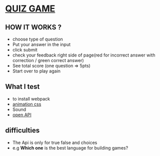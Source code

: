 # [QUIZ GAME](https://becodeorg.github.io/verou-3-end-with-a-bang-lets-Play/quiz/dist/index.html)

## HOW IT WORKS ?
- choose type of question
- Put your answer in the input
- click submit
- check your feedback right side of page(red for incorrect answer with correction / green correct answer)
- See total score (one question => 5pts)
- Start over to play again

## What I test
- to install webpack
- [animation css](https://animate.style/#documentation)
- Sound
- [open API](https://opentdb.com/api_config.php)

## difficulties
- The Api is only for true false and choices 
- e.g <b>Which one</b> is the best language for building games?
